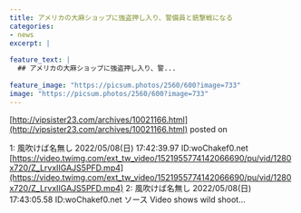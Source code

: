 ```yaml
---
title: アメリカの大麻ショップに強盗押し入り、警備員と銃撃戦になる
categories:
- news
excerpt: |
  
feature_text: |
  ## アメリカの大麻ショップに強盗押し入り、警...
  
feature_image: "https://picsum.photos/2560/600?image=733"
image: "https://picsum.photos/2560/600?image=733"
---
```


[http://vipsister23.com/archives/10021166.html](http://vipsister23.com/archives/10021166.html)
posted on 

<!--more-->

1: 風吹けば名無し 2022/05/08(日) 17:42:39.97 ID:woChakef0.net [https://video.twimg.com/ext_tw_video/1521955774142066690/pu/vid/1280x720/Z_LrvxIIGAJS5PFD.mp4](https://video.twimg.com/ext_tw_video/1521955774142066690/pu/vid/1280x720/Z_LrvxIIGAJS5PFD.mp4) 2: 風吹けば名無し 2022/05/08(日) 17:43:05.58 ID:woChakef0.net ソース Video shows wild shoot...
